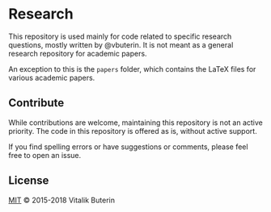 # Research

 This repository is used mainly for code related to specific research questions, mostly written by @vbuterin. It is not meant as a general research repository for academic papers.

 An exception to this is the `papers` folder, which contains the LaTeX files for various academic papers.

 ## Contribute

 While contributions are welcome, maintaining this repository is not an active priority. The code in this repository is offered as is, without active support.

 If you find spelling errors or have suggestions or comments, please feel free to open an issue.

 ## License

 [MIT](LICENSE) © 2015-2018 Vitalik Buterin
